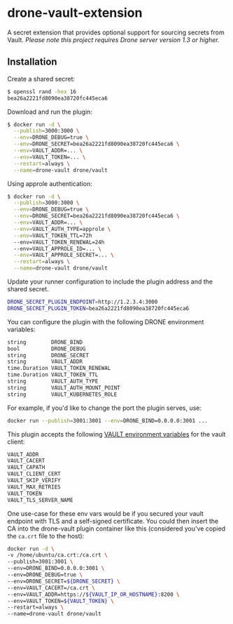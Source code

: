 # drone-vault-extension

A secret extension that provides optional support for sourcing secrets from Vault. _Please note this project requires Drone server version 1.3 or higher._

## Installation

Create a shared secret:

```bash
$ openssl rand -hex 16
bea26a2221fd8090ea38720fc445eca6
```

Download and run the plugin:

```bash
$ docker run -d \
  --publish=3000:3000 \
  --env=DRONE_DEBUG=true \
  --env=DRONE_SECRET=bea26a2221fd8090ea38720fc445eca6 \
  --env=VAULT_ADDR=... \
  --env=VAULT_TOKEN=... \
  --restart=always \
  --name=drone-vault drone/vault
```

Using approle authentication:

```bash
$ docker run -d \
  --publish=3000:3000 \
  --env=DRONE_DEBUG=true \
  --env=DRONE_SECRET=bea26a2221fd8090ea38720fc445eca6 \
  --env=VAULT_ADDR=... \
  --env=VAULT_AUTH_TYPE=approle \
  --env=VAULT_TOKEN_TTL=72h
  --env=VAULT_TOKEN_RENEWAL=24h
  --env=VAULT_APPROLE_ID=... \
  --env=VAULT_APPROLE_SECRET=... \
  --restart=always \
  --name=drone-vault drone/vault
```

Update your runner configuration to include the plugin address and the shared secret.

```bash
DRONE_SECRET_PLUGIN_ENDPOINT=http://1.2.3.4:3000
DRONE_SECRET_PLUGIN_TOKEN=bea26a2221fd8090ea38720fc445eca6
```

You can configure the plugin with the following DRONE environment variables:

```bash
string        DRONE_BIND
bool          DRONE_DEBUG
string        DRONE_SECRET
string        VAULT_ADDR
time.Duration VAULT_TOKEN_RENEWAL
time.Duration VAULT_TOKEN_TTL
string        VAULT_AUTH_TYPE
string        VAULT_AUTH_MOUNT_POINT
string        VAULT_KUBERNETES_ROLE
```

For example, if you'd like to change the port the plugin serves, use:
```bash
docker run --publish=3001:3001 --env=DRONE_BIND=0.0.0.0:3001 ...
```

This plugin accepts the following [VAULT environment variables](https://www.vaultproject.io/docs/commands/index.html#environment-variables) for the vault client:

```bash
VAULT_ADDR
VAULT_CACERT
VAULT_CAPATH
VAULT_CLIENT_CERT
VAULT_SKIP_VERIFY
VAULT_MAX_RETRIES
VAULT_TOKEN
VAULT_TLS_SERVER_NAME
```

One use-case for these env vars would be if you secured your vault endpoint with TLS and a self-signed certificate.
You could then insert the CA into the drone-vault plugin container like this (considered you've copied the `ca.crt` file to the host):

```bash
docker run -d \
-v /home/ubuntu/ca.crt:/ca.crt \
--publish=3001:3001 \
--env=DRONE_BIND=0.0.0.0:3001 \
--env=DRONE_DEBUG=true \
--env=DRONE_SECRET=${DRONE_SECRET} \
--env=VAULT_CACERT=/ca.crt \
--env=VAULT_ADDR=https://${VAULT_IP_OR_HOSTNAME}:8200 \
--env=VAULT_TOKEN=${VAULT_TOKEN} \
--restart=always \
--name=drone-vault drone/vault
```
